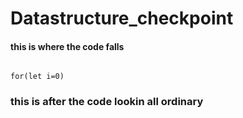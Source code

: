 # Datastructure_checkpoint
#### this is where the code falls 
```

for(let i=0)

```
### this is after the code lookin all ordinary 